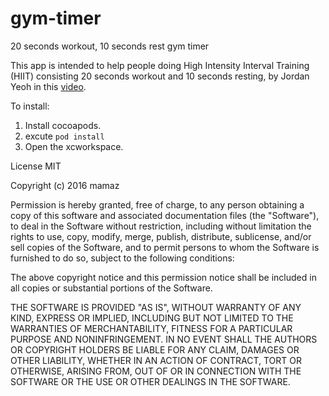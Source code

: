 # gym-timer
20 seconds workout, 10 seconds rest gym timer

This app is intended to help people doing High Intensity Interval Training (HIIT) consisting 20 seconds workout and 10 seconds resting, by Jordan Yeoh in this [video](https://www.facebook.com/video.php?v=1040520155972298). 

To install:
1. Install cocoapods.
2. excute `pod install`
3. Open the xcworkspace.


License
MIT

Copyright (c) 2016 mamaz

Permission is hereby granted, free of charge, to any person obtaining a copy of this software and associated documentation files (the "Software"), to deal in the Software without restriction, including without limitation the rights to use, copy, modify, merge, publish, distribute, sublicense, and/or sell copies of the Software, and to permit persons to whom the Software is furnished to do so, subject to the following conditions:

The above copyright notice and this permission notice shall be included in all copies or substantial portions of the Software.

THE SOFTWARE IS PROVIDED "AS IS", WITHOUT WARRANTY OF ANY KIND, EXPRESS OR IMPLIED, INCLUDING BUT NOT LIMITED TO THE WARRANTIES OF MERCHANTABILITY, FITNESS FOR A PARTICULAR PURPOSE AND NONINFRINGEMENT. IN NO EVENT SHALL THE AUTHORS OR COPYRIGHT HOLDERS BE LIABLE FOR ANY CLAIM, DAMAGES OR OTHER LIABILITY, WHETHER IN AN ACTION OF CONTRACT, TORT OR OTHERWISE, ARISING FROM, OUT OF OR IN CONNECTION WITH THE SOFTWARE OR THE USE OR OTHER DEALINGS IN THE SOFTWARE.
